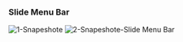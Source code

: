 ### Slide Menu Bar
![1-Snapeshote](https://user-images.githubusercontent.com/60065412/78467491-d4bf7080-7726-11ea-836e-5eac74dd1364.png)
![2-Snapeshote-Slide Menu Bar](https://user-images.githubusercontent.com/60065412/78467505-03d5e200-7727-11ea-97b4-4ca5cc37213b.png)
